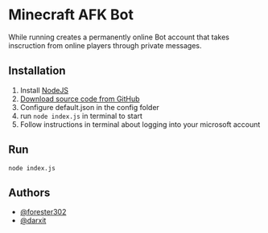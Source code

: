 
# Minecraft AFK Bot

While running creates a permanently online Bot account that takes inscruction from online players through private messages.




## Installation

1. Install [NodeJS](https://nodejs.org/en/)
1. [Download source code from GitHub](https://github.com/forester302/AFK-bot/archive/refs/heads/master.zip)
1. Configure default.json in the config folder
1. run `node index.js` in terminal to start
1. Follow instructions in terminal about logging into your microsoft account

    
## Run

 `node index.js`


## Authors

- [@forester302](https://www.github.com/forester302)
- [@darxit](https://www.github.com/darxit)

